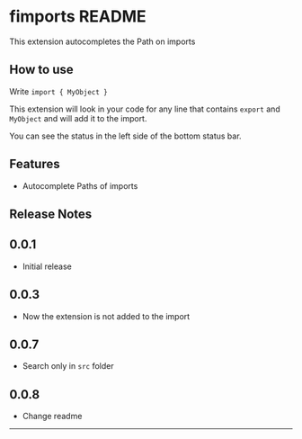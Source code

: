 # fimports README

This extension autocompletes the Path on imports

## How to use

Write `import { MyObject }`

This extension will look in your code for any line that contains `export` and `MyObject` and will add it to the import.

You can see the status in the left side of the bottom status bar.

## Features

* Autocomplete Paths of imports

## Release Notes

## 0.0.1

* Initial release

## 0.0.3

* Now the extension is not added to the import

## 0.0.7

* Search only in `src` folder

## 0.0.8

* Change readme

---

